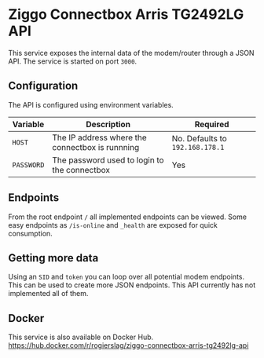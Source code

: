 # Ziggo Connectbox Arris TG2492LG API

This service exposes the internal data of the modem/router through a JSON API.
The service is started on port `3000`.

## Configuration

The API is configured using environment variables.

| Variable | Description | Required |
|---|---|---|
| `HOST` | The IP address where the connectbox is runnning | No. Defaults to `192.168.178.1` |
| `PASSWORD` | The password used to login to the connectbox | Yes |

## Endpoints

From the root endpoint `/` all implemented endpoints can be viewed.
Some easy endpoints as `/is-online` and `_health` are exposed for quick consumption.

## Getting more data

Using an `SID` and `token` you can loop over all potential modem endpoints.
This can be used to create more JSON endpoints.
This API currently has not implemented all of them.

## Docker

This service is also available on Docker Hub. https://hub.docker.com/r/rogierslag/ziggo-connectbox-arris-tg2492lg-api
